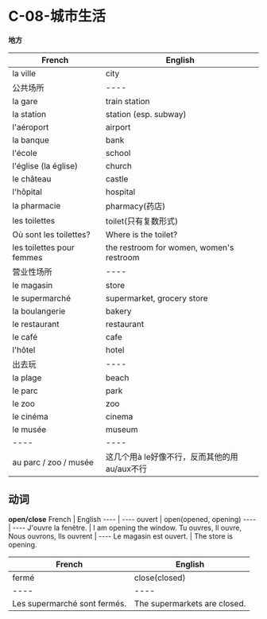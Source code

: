 # C-08-城市生活

**地方**

French | English
---- | ----
la ville | city
公共场所 | ----
la gare | train station
la station | station (esp. subway)
l'aéroport | airport
la banque | bank
l'école | school
l'église (la église) | church
le château | castle
l'hôpital | hospital
la pharmacie | pharmacy(药店)
les toilettes | toilet(只有复数形式)
Où sont les toilettes? | Where is the toilet?
les toilettes pour femmes | the restroom for women, women's restroom
营业性场所 | ----
le magasin | store
le supermarché | supermarket, grocery store
la boulangerie | bakery
le restaurant | restaurant
le café | cafe
l'hôtel | hotel
出去玩 | ----
la plage | beach
le parc | park
le zoo | zoo
le cinéma | cinema
le musée | museum
---- | ----
au parc / zoo / musée | 这几个用à le好像不行，反而其他的用au/aux不行


## 动词

**open/close**
French | English
---- | ----
ouvert | open(opened, opening)
---- | ----
J'ouvre la fenêtre. | I am opening the window.
Tu ouvres, Il ouvre, Nous ouvrons, Ils ouvrent | ----
Le magasin est ouvert. | The store is opening.

French | English
---- | ----
fermé | close(closed)
---- | ----
Les supermarché sont fermés. | The supermarkets are closed.

